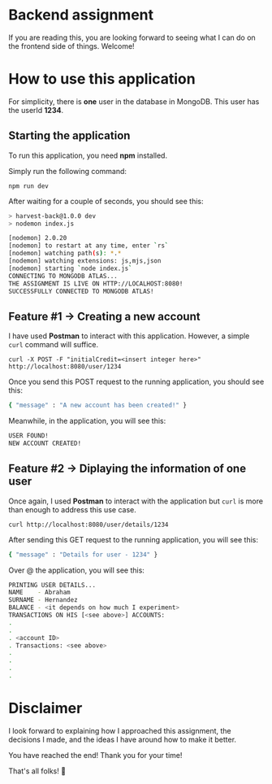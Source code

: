 # Backend assignment

If you are reading this, you are looking forward to seeing what I can do on the frontend side of things. Welcome!

# How to use this application

For simplicity, there is **one** user in the database in MongoDB. This user has the userId **1234**.


## Starting the application

To run this application, you need **npm** installed.

Simply run the following command:

`npm run dev`

After waiting for a couple of seconds, you should see this:

```sh
> harvest-back@1.0.0 dev
> nodemon index.js

[nodemon] 2.0.20
[nodemon] to restart at any time, enter `rs`
[nodemon] watching path(s): *.*
[nodemon] watching extensions: js,mjs,json
[nodemon] starting `node index.js`
CONNECTING TO MONGODB ATLAS...
THE ASSIGNMENT IS LIVE ON HTTP://LOCALHOST:8080!
SUCCESSFULLY CONNECTED TO MONGODB ATLAS!
```

## Feature #1 -> Creating a new account

I have used **Postman** to interact with this application. However, a simple `curl` command will suffice.

`curl -X POST -F "initialCredit=<insert integer here>" http://localhost:8080/user/1234`

Once you send this POST request to the running application, you should see this:

```sh
{ "message" : "A new account has been created!" }
```

Meanwhile, in the application, you will see this:

```sh
USER FOUND!
NEW ACCOUNT CREATED!
```

## Feature #2 -> Diplaying the information of one user

Once again, I used **Postman** to interact with the application but `curl` is more than enough to address this use case.

`curl http://localhost:8080/user/details/1234`

After sending this GET request to the running application, you will see this:

```sh
{ "message" : "Details for user - 1234" }
```

Over @ the application, you will see this:

```sh
PRINTING USER DETAILS...
NAME    - Abraham
SURNAME - Hernandez
BALANCE - <it depends on how much I experiment>
TRANSACTIONS ON HIS [<see above>] ACCOUNTS:
.
.
. <account ID>
. Transactions: <see above>
.
.
.
.

```

# Disclaimer

I look forward to explaining how I approached this assignment, the decisions I made, and the ideas I have around how to make it better.

You have reached the end! Thank you for your time!

That's all folks! 👋

